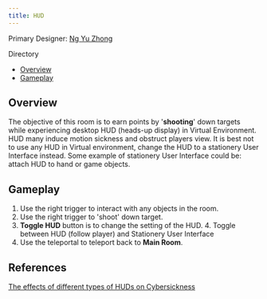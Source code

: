 ```yaml
---
title: HUD
---
```


Primary Designer: [Ng Yu Zhong](https://github.com/yuzhongng)

Directory
- [Overview](#overview)
- [Gameplay](#gameplay)

## Overview
The objective of this room is to earn points by '**shooting**' down targets while experiencing 
desktop HUD (heads-up display) in Virtual Environment. 
HUD many induce motion sickness and obstruct players view. It is best not to use any
HUD in Virtual environment, change the HUD to a stationery User Interface instead.
Some example of stationery User Interface could be: attach HUD to hand or game objects.

## Gameplay
1. Use the right trigger to interact with any objects in the room.
2. Use the right trigger to 'shoot' down target.
3. **Toggle HUD** button is to change the setting of the HUD. 
   4. Toggle between HUD (follow player) and Stationery User Interface
4. Use the teleportal to teleport back to **Main Room**. 

## References
[The effects of different types of HUDs on Cybersickness](https://gupea.ub.gu.se/bitstream/handle/2077/67101/gupea_2077_67101_1.pdf?sequence=1&isAllowed=y)
